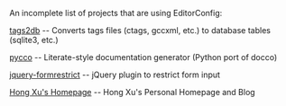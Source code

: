 An incomplete list of projects that are using EditorConfig:

[tags2db](http://xuhdev.github.com/tags2db) -- Converts tags files (ctags, gccxml, etc.) to database
tables (sqlite3, etc.)

[pycco](https://github.com/fitzgen/pycco) -- Literate-style documentation generator (Python port of docco)

[jquery-formrestrict](https://github.com/treyhunner/jquery-formrestrict) -- jQuery plugin to restrict form input

[Hong Xu's Homepage](http://github.com/xuhdev/homepage) -- Hong Xu's Personal Homepage and Blog